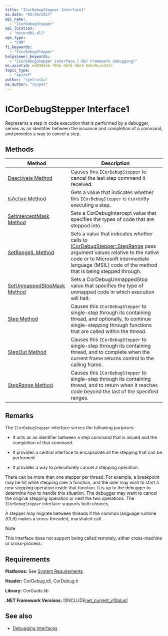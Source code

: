 ```yaml
---
title: "ICorDebugStepper Interface1"
ms.date: "03/30/2017"
api_name: 
  - "ICorDebugStepper"
api_location: 
  - "mscordbi.dll"
api_type: 
  - "COM"
f1_keywords: 
  - "ICorDebugStepper"
helpviewer_keywords: 
  - "ICorDebugStepper interface [.NET Framework debugging]"
ms.assetid: ed8364eb-f01b-46f6-b5e3-5dda9cae2dfe
topic_type: 
  - "apiref"
author: "rpetrusha"
ms.author: "ronpet"
---
```

# ICorDebugStepper Interface1
Represents a step in code execution that is performed by a debugger, serves as an identifier between the issuance and completion of a command, and provides a way to cancel a step.  
  
## Methods  
  
|Method|Description|  
|------------|-----------------|  
|[Deactivate Method](../../../../docs/framework/unmanaged-api/debugging/icordebugstepper-deactivate-method.md)|Causes this `ICorDebugStepper` to cancel the last step command it received.|  
|[IsActive Method](../../../../docs/framework/unmanaged-api/debugging/icordebugstepper-isactive-method.md)|Gets a value that indicates whether this `ICorDebugStepper` is currently executing a step.|  
|[SetInterceptMask Method](../../../../docs/framework/unmanaged-api/debugging/icordebugstepper-setinterceptmask-method.md)|Sets a CorDebugIntercept value that specifies the types of code that are stepped into.|  
|[SetRangeIL Method](../../../../docs/framework/unmanaged-api/debugging/icordebugstepper-setrangeil-method.md)|Sets a value that indicates whether calls to [ICorDebugStepper::StepRange](../../../../docs/framework/unmanaged-api/debugging/icordebugstepper-steprange-method.md) pass argument values relative to the native code or to Microsoft intermediate language (MSIL) code of the method that is being stepped through.|  
|[SetUnmappedStopMask Method](../../../../docs/framework/unmanaged-api/debugging/icordebugstepper-setunmappedstopmask-method.md)|Sets a CorDebugUnmappedStop value that specifies the type of unmapped code in which execution will halt.|  
|[Step Method](../../../../docs/framework/unmanaged-api/debugging/icordebugstepper-step-method.md)|Causes this `ICorDebugStepper` to single-step through its containing thread, and optionally, to continue single-stepping through functions that are called within the thread.|  
|[StepOut Method](../../../../docs/framework/unmanaged-api/debugging/icordebugstepper-stepout-method.md)|Causes this `ICorDebugStepper` to single-step through its containing thread, and to complete when the current frame returns control to the calling frame.|  
|[StepRange Method](../../../../docs/framework/unmanaged-api/debugging/icordebugstepper-steprange-method.md)|Causes this `ICorDebugStepper` to single-step through its containing thread, and to return when it reaches code beyond the last of the specified ranges.|  
  
## Remarks  
 The `ICorDebugStepper` interface serves the following purposes:  
  
-   It acts as an identifier between a step command that is issued and the completion of that command.  
  
-   It provides a central interface to encapsulate all the stepping that can be performed.  
  
-   It provides a way to prematurely cancel a stepping operation.  
  
 There can be more than one stepper per thread. For example, a breakpoint may be hit while stepping over a function, and the user may wish to start a new stepping operation inside that function. It is up to the debugger to determine how to handle this situation. The debugger may want to cancel the original stepping operation or nest the two operations. The `ICorDebugStepper` interface supports both choices.  
  
 A stepper may migrate between threads if the common language runtime (CLR) makes a cross-threaded, marshaled call.  
  
> [!NOTE]
>  This interface does not support being called remotely, either cross-machine or cross-process.  
  
## Requirements  
 **Platforms:** See [System Requirements](../../../../docs/framework/get-started/system-requirements.md).  
  
 **Header:** CorDebug.idl, CorDebug.h  
  
 **Library:** CorGuids.lib  
  
 **.NET Framework Versions:** [!INCLUDE[net_current_v10plus](../../../../includes/net-current-v10plus-md.md)]  
  
## See also
- [Debugging Interfaces](../../../../docs/framework/unmanaged-api/debugging/debugging-interfaces.md)
